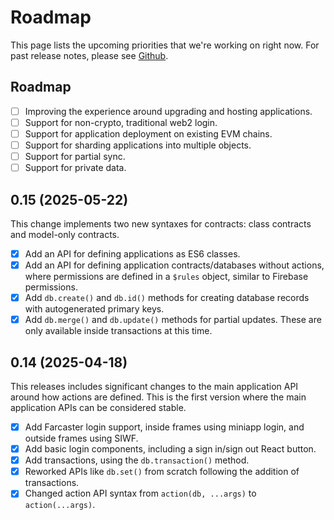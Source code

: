 # Roadmap

This page lists the upcoming priorities that we're working on right now.
For past release notes, please see [Github](https://github.com/canvasxyz/canvas/releases).

## Roadmap

- [ ] Improving the experience around upgrading and hosting applications.
- [ ] Support for non-crypto, traditional web2 login.
- [ ] Support for application deployment on existing EVM chains.
- [ ] Support for sharding applications into multiple objects.
- [ ] Support for partial sync.
- [ ] Support for private data.

## 0.15 (2025-05-22)

This change implements two new syntaxes for contracts: class contracts
and model-only contracts.

- [x] Add an API for defining applications as ES6 classes.
- [x] Add an API for defining application contracts/databases without actions,
  where permissions are defined in a `$rules` object, similar to Firebase permissions.
- [x] Add `db.create()` and `db.id()` methods for creating database records with
  autogenerated primary keys.
- [x] Add `db.merge()` and `db.update()` methods for partial updates.
  These are only available inside transactions at this time.

## 0.14 (2025-04-18)

This releases includes significant changes to the main application API
around how actions are defined. This is the first version where the main
application APIs can be considered stable.

- [x] Add Farcaster login support, inside frames using miniapp login, and outside frames using SIWF.
- [x] Add basic login components, including a sign in/sign out React button.
- [x] Add transactions, using the `db.transaction()` method.
- [x] Reworked APIs like `db.set()` from scratch following the addition of transactions.
- [x] Changed action API syntax from `action(db, ...args)` to `action(...args)`.
